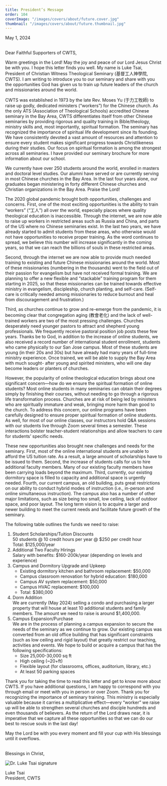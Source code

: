 ```yaml
---
title: President’s Message
order: 104
coverImage: "/images/covers/about/future.cover.jpg"
thumbnail: "/images/covers/about/future.thumbnail.jpg"
---
```


May 1, 2024

\
Dear Faithful Supporters of CWTS,

<p class="indent-8">Warm greetings in the Lord! May the joy and peace of our Lord Jesus Christ be with you.
I hope this letter finds you well. My name is Luke Tsai, President of Christian Witness
Theological Seminary (基督工人神學院, CWTS). I am writing to introduce you to our seminary
and share with you the opportunities God has given us to train up future leaders of the church
and missionaries around the world.</p>

<p class="indent-8">CWTS was established in 1973 by the late Rev. Moses Yu (于力工牧師) to raise up
godly, dedicated ministers (“workers”) for the Chinese church. As the only ATS (Association of
Theological Schools) accredited Chinese seminary in the Bay Area, CWTS differentiates itself
from other Chinese seminaries by providing rigorous and quality training in Bible/theology,
ministry skills and, most importantly, spiritual formation. The seminary has recognized the
importance of spiritual life development since its founding. We have consistently devoted a vast
amount of resources and attention to ensure every student makes significant progress towards
Christlikeness during their studies. Our focus on spiritual formation is among the strongest
across all seminaries. I have provided our seminary brochure for more information about our
school.</p>

<p class="indent-8">We currently have over 250 students around the world, enrolled in masters and doctoral
level studies. Our alumni have served or are currently serving in most Chinese churches in the
Bay Area. In the last four years alone, our graduates began ministering in forty different Chinese
churches and Christian organizations in the Bay Area. Praise the Lord!</p>

<p class="indent-8">The 2020 global pandemic brought both opportunities, challenges and concerns. First,
one of the most exciting opportunities is the ability to train “workers” (“工人”) all over the
world, especially places where quality theological education is inaccessible. Through the
internet, we are now able to raise up workers in restricted areas such as Russia and China, and
parts of the US where no Chinese seminaries exist. In the last two years, we have already started
to admit students from these areas, who otherwise would not have opportunities to receive proper
training. As the word continues to spread, we believe this number will increase significantly in
the coming years, so that we can reach the billions of souls in these restricted areas.</p>

<p class="indent-8">Second, through the internet we are now able to provide much needed training to existing
and future Chinese missionaries around the world. Most of these missionaries (numbering in the
thousands) went to the field out of their passion for evangelism but have not received formal
training. We are planning to offer a new flexible and “stackable” training program for them
starting in 2025, so that these missionaries can be trained towards effective ministry in
evangelism, discipleship, church planting, and self-care. (Self-care is critically needed among
missionaries to reduce burnout and heal from discouragement and frustration.)</p>

<p class="indent-8">Third, as churches continue to grow and re-emerge from the pandemic, it is becoming
clear that congregation aging (教會老化) and the lack of well-trained workers are two of the
most pressing challenges. Churches desperately need younger pastors to attract and shepherd
young professionals. We frequently receive pastoral position job posts these few years. Thanks
be to God, in addition to the increase of online students, we also received a record number of
international student enrollment, students who came physically to our San Jose campus. Most of
these students are young (in their 20s and 30s) but have already had many years of full-time
ministry experience. Once trained, we will be able to supply the Bay Area with much sought-
after young and spirited ministers, who will one day become leaders or planters of churches.</p>

<p class="indent-8">However, the popularity of online theological education brings about one significant
concern—how do we ensure the spiritual formation of online students? Most online students in
many seminaries can obtain their degrees simply by finishing their courses, without needing to
go through a rigorous life transformation process. Churches are at risk of being led by ministers
who are spiritually immature and weak, bringing more harm than good to the church. To address
this concern, our online programs have been carefully designed to ensure proper spiritual
formation of online students. As well, for most of our online classes, our instructors hold Q&amp;A
sessions with our students live through Zoom several times a semester. These interactions bolster
teacher-student relationships and allow teachers to care for students’ specific needs.</p>

<p class="indent-8">These new opportunities also brought new challenges and needs for the seminary. First,
most of the online international students are unable to afford the US tuition rate. As a result, a
large amount of scholarships have to be issued to them. Second, the increase of students calls for
us to hire additional faculty members. Many of our existing faculty members have been carrying
loads beyond the maximum. Third, currently, our existing dormitory space is filled to capacity
and additional space is urgently needed. Fourth, our current campus, an old building, puts great
restrictions on our ability to conduct hybrid modes of instruction (i.e., in-person and online
simultaneous instruction). The campus also has a number of other major limitations, such as size
being too small, low ceiling, lack of outdoor space, and poor layout. The long term vision is to
acquire a larger and newer building to meet the current needs and facilitate future growth of the
seminary.</p>

The following table outlines the funds we need to raise:

1.  Student Scholarships/Tuition Discounts \
    50 students @ 10 credit hours per year @ $250 per credit hour \
    Total: $125,000/year
2.  Additional Two Faculty Hirings \
    Salary with benefits: $160-200k/year (depending on levels and experience)
3.  Campus and Dormitory Upgrade and Upkeep
    - Existing dormitory kitchen and bathroom replacement: $50,000
    - Campus classroom renovation for hybrid education: $180,000
    - Campus AV system replacement: $50,000
    - Campus HVAC replacement: $100,000
    - Total: $380,000
4.  Dorm Addition \
    We are currently (May 2024) selling a condo and purchasing a larger property that will
    house at least 10 additional students and family members. The amount we need to raise is
    around $1,400,000.
5.  Campus Expansion/Purchase \
    We are in the process of planning a campus expansion to secure the needs of the
    seminary as we continue to grow. Our existing campus was converted from an old office
    building that has significant constraints (such as low ceiling and rigid layout) that greatly
    restrict our teaching, activities and events. We hope to build or acquire a campus that has
    the following specifications:
    - Size 25,000-30,000 sq ft
    - High ceiling (~20+ft)
    - Flexible layout (for classrooms, offices, auditorium, library, etc.)
    - At least 50 parking spaces

<p class="indent-8">Thank you for taking the time to read this letter and get to know more about CWTS. If
you have additional questions, I am happy to correspond with you through email or meet with
you in person or over Zoom. Thank you for recognizing the importance of seminary training.
This ministry is especially valuable because it carries a multiplicative effect—every “worker” we
raise up will be able to strengthen several churches and disciple hundreds and even thousands of
believers. As the return of the Lord draws near, it is imperative that we capture all these
opportunities so that we can do our best to rescue souls in the last day!</p>

<p class="indent-8">May the Lord be with you every moment and fill your cup with His blessings until it
overflows.</p>

\
Blessings in Christ,

<img class="not-prose" src="/images/dr-tsai-signature.jpg" alt="Dr. Luke Tsai signature" />

Luke Tsai \
President, CWTS
